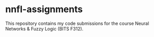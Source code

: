 # nnfl-assignments
This repository contains my code submissions for the course Neural Networks &amp; Fuzzy Logic (BITS F312).
